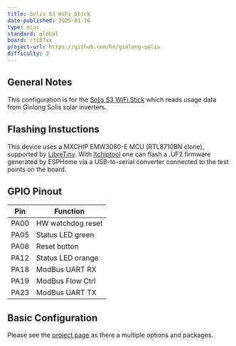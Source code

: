 ```yaml
---
title: Solis S3 WiFi Stick
date-published: 2025-01-16
type: misc
standard: global
board: rtl87xx
project-url: https://github.com/hn/ginlong-solis
difficulty: 3
---
```


## General Notes

This configuration is for the [Solis S3 WiFi Stick](https://www.solisinverters.com/us/accessories5/WiFi_Data_Logging_Stick_us.html)
which reads usage data from Ginlong Solis solar inverters.

## Flashing Instuctions

This device uses a MXCHIP EMW3080-E MCU (RTL8710BN clone),
supported by [LibreTiny](https://docs.libretiny.eu/boards/generic-rtl8710bn-2mb-468k/).
With [ltchiptool](https://github.com/libretiny-eu/ltchiptool) one can flash a .UF2 firmware
generated by ESPHome via a USB-to-serial converter connected to the test points on the board.

## GPIO Pinout

| Pin  | Function          |
| ---- | ----------------- |
| PA00 | HW watchdog reset |
| PA05 | Status LED green  |
| PA08 | Reset button      |
| PA12 | Status LED orange |
| PA18 | ModBus UART RX    |
| PA19 | ModBus Flow Ctrl  |
| PA23 | ModBus UART TX    |

## Basic Configuration

Please see the [project page](https://github.com/hn/ginlong-solis) as there a multiple options and packages.
